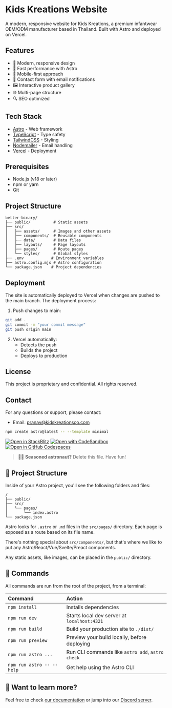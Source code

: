 # Kids Kreations Website

A modern, responsive website for Kids Kreations, a premium infantwear OEM/ODM manufacturer based in Thailand. Built with Astro and deployed on Vercel.

## Features

- 🎨 Modern, responsive design
- 🚀 Fast performance with Astro
- 📱 Mobile-first approach
- 📧 Contact form with email notifications
- 🖼️ Interactive product gallery
- 🌐 Multi-page structure
- 🔍 SEO optimized

## Tech Stack

- [Astro](https://astro.build/) - Web framework
- [TypeScript](https://www.typescriptlang.org/) - Type safety
- [TailwindCSS](https://tailwindcss.com/) - Styling
- [Nodemailer](https://nodemailer.com/) - Email handling
- [Vercel](https://vercel.com/) - Deployment

## Prerequisites

- Node.js (v18 or later)
- npm or yarn
- Git


## Project Structure

```
better-binary/
├── public/          # Static assets
├── src/
│   ├── assets/      # Images and other assets
│   ├── components/  # Reusable components
│   ├── data/        # Data files
│   ├── layouts/     # Page layouts
│   ├── pages/       # Route pages
│   └── styles/      # Global styles
├── .env            # Environment variables
├── astro.config.mjs # Astro configuration
└── package.json    # Project dependencies
```

## Deployment

The site is automatically deployed to Vercel when changes are pushed to the main branch. The deployment process:

1. Push changes to main:
```bash
git add .
git commit -m "your commit message"
git push origin main
```

2. Vercel automatically:
   - Detects the push
   - Builds the project
   - Deploys to production


## License

This project is proprietary and confidential. All rights reserved.

## Contact

For any questions or support, please contact:
- Email: pranav@kidskreationsco.com


```sh
npm create astro@latest -- --template minimal
```

[![Open in StackBlitz](https://developer.stackblitz.com/img/open_in_stackblitz.svg)](https://stackblitz.com/github/withastro/astro/tree/latest/examples/minimal)
[![Open with CodeSandbox](https://assets.codesandbox.io/github/button-edit-lime.svg)](https://codesandbox.io/p/sandbox/github/withastro/astro/tree/latest/examples/minimal)
[![Open in GitHub Codespaces](https://github.com/codespaces/badge.svg)](https://codespaces.new/withastro/astro?devcontainer_path=.devcontainer/minimal/devcontainer.json)

> 🧑‍🚀 **Seasoned astronaut?** Delete this file. Have fun!

## 🚀 Project Structure

Inside of your Astro project, you'll see the following folders and files:

```text
/
├── public/
├── src/
│   └── pages/
│       └── index.astro
└── package.json
```

Astro looks for `.astro` or `.md` files in the `src/pages/` directory. Each page is exposed as a route based on its file name.

There's nothing special about `src/components/`, but that's where we like to put any Astro/React/Vue/Svelte/Preact components.

Any static assets, like images, can be placed in the `public/` directory.

## 🧞 Commands

All commands are run from the root of the project, from a terminal:

| Command                   | Action                                           |
| :------------------------ | :----------------------------------------------- |
| `npm install`             | Installs dependencies                            |
| `npm run dev`             | Starts local dev server at `localhost:4321`      |
| `npm run build`           | Build your production site to `./dist/`          |
| `npm run preview`         | Preview your build locally, before deploying     |
| `npm run astro ...`       | Run CLI commands like `astro add`, `astro check` |
| `npm run astro -- --help` | Get help using the Astro CLI                     |

## 👀 Want to learn more?

Feel free to check [our documentation](https://docs.astro.build) or jump into our [Discord server](https://astro.build/chat).

